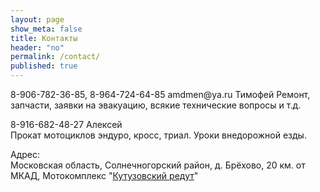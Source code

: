 ```yaml
---
layout: page
show_meta: false
title: Контакты
header: "no"
permalink: /contact/
published: true
---
```


<div markdown="1">
8-906-782-36-85, 8-964-724-64-85 amdmen@ya.ru Тимофей  
Ремонт, запчасти, заявки на эвакуацию, всякие технические вопросы и т.д.

8-916-682-48-27 Алексей  
Прокат мотоциклов эндуро, кросс, триал. Уроки внедорожной езды.

Адрес:  
Московская область, Солнечногорский район, д. Брёхово, 20 км. от МКАД, Мотокомплекс "<a href="http://motokutuzov.ru">Кутузовский редут</a>"
</div>
<script type="text/javascript" charset="utf-8" src="https://api-maps.yandex.ru/services/constructor/1.0/js/?sid=ZN5vgdEXEPUtkW6yZ5CPpX3ydbTIcg_O&width=600&height=450"></script>
